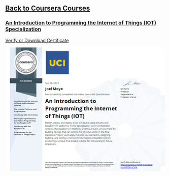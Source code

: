 ## [Back to Coursera Courses](/README.md)
### [An Introduction to Programming the Internet of Things (IOT) Specialization](https://www.coursera.org/specializations/iot)
[Verify or Download Certificate](https://coursera.org/verify/specialization/KRZPDKL9CXQ8)

![](An-Introduction-to-Programming-the-Internet-of-Things.png)